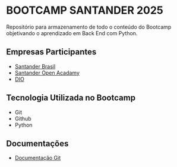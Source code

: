 
# BOOTCAMP SANTANDER 2025

Repositório para armazenamento de todo o conteúdo do Bootcamp objetivando o aprendizado em Back End com Python.

##  Empresas Participantes

- [Santander Brasil](https://www.santander.com.br/)
- [Santander Open Acadamy](https://app.santanderopenacademy.com/pt/program/search?)
- [DIO](https://www.dio.me/)

## Tecnologia Utilizada no Bootcamp

- Git
- Github
- Python


## Documentações

- [Documentação Git](https://git-scm.com/doc)
